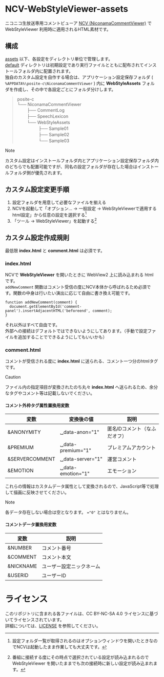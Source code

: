 # NCV-WebStyleViewer-assets
ニコニコ生放送専用コメントビューア [NCV (NiconamaCommentViewer)](https://www.posite-c.com/application/ncv/) で WebStyleViewer 利用時に適用されるHTML素材です。
## 構成
[assets](./assets) 以下、各設定をディレクトリ単位で管理します。  
[default](./assets/default) ディレクトリは初期設定であり実行ファイルとともに配布されてインストールフォルダ内に配置されます。  
独自のカスタム設定を自作する場合は、アプリケーション設定保存フォルダ ( `%APPDATA%\posite-c\NiconamaCommentViewer` ) 内に **WebStyleAssets** フォルダを作成し、その中で各設定ごとにフォルダ分けします。  
> posite-c  
> └── NiconamaCommentViewer  
> 　　 ├── CommentLog  
> 　　 ├── SpeechLexicon  
> 　　 └── WebStyleAssets  
> 　　　　　├── Sample01  
> 　　　　　├── Sample02  
> 　　　　　└── Sample03

> [!NOTE]
> カスタム設定はインストールフォルダ内とアプリケーション設定保存フォルダ内のどちらでも配置可能ですが、同名の設定フォルダが存在した場合はインストールフォルダ側が優先されます。
## カスタム設定変更手順
1. 設定フォルダを用意して必要なファイルを揃える
2. NCVを起動して「オプション... → 一般設定 → WebStyleViewerで適用するhtml設定」から任意の設定を選択する[^1]
3. 「ツール → WebStyleViewer」を起動する[^2]
[^1]: 設定フォルダ一覧が取得されるのはオプションウィンドウを開いたときなのでNCVは起動したまま作業しても大丈夫です。
[^2]: 番組に接続する度にその時点で選択されている設定が読み込まれるので WebStyleViewer を開いたままでも次の接続時に新しい設定が読み込まれます。
## カスタム設定作成規則
最低限 **index.html** と **comment.html** は必須です。
### index.html
NCVで **WebStyleViewer** を開いたときに WebView2 上に読み込まれる html です。  
`addNewComment` 関数はコメント受信の度にNCV本体から呼ばれるため必須です。関数の中身は行いたい演出に応じて自由に書き換え可能です。  
```
function addNewComment(comment) {
  document.getElementById('comment-panel').insertAdjacentHTML('beforeend', comment);
}
```
それ以外はすべて自由です。  
外部への接続はデフォルトではできないようにしてあります。（手動で設定ファイルを追加することでできるようにしてもいいかも）  
### comment.html
コメントが受信される度に **index.html** に送られる、コメント一つ分のhtmlタグです。  
> [!CAUTION]
> ファイル内の指定項目が変換されたのち丸々 **index.html** へ送られるため、余分なタグやコメント等は記載しないでください。  
#### コメント外枠タグ属性置換用変数
|変数|変換後の値|説明|
----|----|----
|&ANONYMITY|␣data-anon="1"|匿名IDコメント（なふだオフ）|
|&PREMIUM|␣data-premium="1"|プレミアムアカウント|
|&SERVERCOMMENT|␣data-server="1"|運営コメント|
|&EMOTION|␣data-emotion="1"|エモーション|

これらの情報はカスタムデータ属性として変換されるので、JavaScript等で処理して描画に反映させてください。  
> [!NOTE]
> 各データ存在しない場合は空となります。 `="0"` とはなりません。  

#### コメントデータ置換用変数
|変数|説明|
----|----
|&NUMBER|コメント番号|
|&COMMENT|コメント本文|
|&NICKNAME|ユーザー設定ニックネーム|
|&USERID|ユーザーID|
# ライセンス
このリポジトリに含まれる各ファイルは、CC BY-NC-SA 4.0 ライセンスに基づいてライセンスされています。  
詳細については、[LICENSE](./LICENSE) を参照してください。
